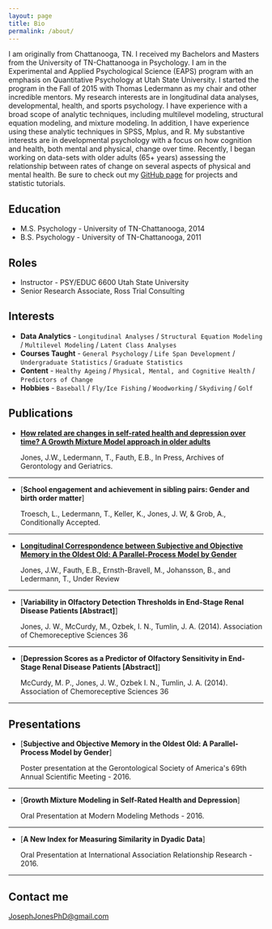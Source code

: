 ```yaml
---
layout: page
title: Bio
permalink: /about/
---
```


I am originally from Chattanooga, TN. I received my Bachelors and Masters from the University of TN-Chattanooga in Psychology. I am in the Experimental and Applied Psychological Science (EAPS) program with an emphasis on Quantitative Psychology at Utah State University. I started the program in the Fall of 2015 with Thomas Ledermann as my chair and other incredible mentors.  My research interests are in longitudinal data analyses, developmental, health, and sports psychology. I have experience with a broad scope of analytic techniques, including multilevel modeling, structural equation modeling, and mixture modeling. In addition, I have experience using these analytic techniques in SPSS, Mplus, and R. My substantive interests are in developmental psychology with a focus on how cognition and health, both mental and physical, change over time. Recently, I began working on data-sets with older adults (65+ years) assessing the relationship between rates of change on several aspects of physical and mental health. Be sure to check out my [GitHub page](https://github.com/joejonesphd) for projects and statistic tutorials.

## Education

* M.S. Psychology - University of TN-Chattanooga, 2014
* B.S. Psychology - University of TN-Chattanooga, 2011

## Roles

* Instructor - PSY/EDUC 6600 Utah State University
* Senior Research Associate, Ross Trial Consulting

## Interests

* **Data Analytics** - `Longitudinal Analyses` / `Structural Equation Modeling` / `Multilevel Modeling` / `Latent Class Analyses`
* **Courses Taught** - `General Psychology` / `Life Span Development` / `Undergraduate Statistics` / `Graduate Statistics`
* **Content** - `Healthy Ageing` / `Physical, Mental, and Cognitive Health` / `Predictors of Change`
* **Hobbies** - `Baseball` / `Fly/Ice Fishing` / `Woodworking` / `Skydiving` / `Golf`

## Publications

* [**How related are changes in self-rated health and depression over time? A Growth Mixture Model approach in older adults**](#)

  Jones, J.W., Ledermann, T., Fauth, E.B., In Press, Archives of Gerontology and Geriatrics.

***

* [**School engagement and achievement in sibling pairs: Gender and birth order matter**] 
   
  Troesch, L., Ledermann, T., Keller, K., Jones, J. W, & Grob, A., Conditionally Accepted.

***

* [**Longitudinal Correspondence between Subjective and Objective Memory in the Oldest Old: A Parallel-Process Model by Gender**](#)

  Jones, J.W., Fauth, E.B., Ernsth-Bravell, M., Johansson, B., and Ledermann, T., Under Review
  
***  
  
* [**Variability in Olfactory Detection Thresholds in End-Stage Renal Disease Patients [Abstract]**]

  Jones, J. W., McCurdy, M., Ozbek, I. N., Tumlin, J. A. (2014). Association of Chemoreceptive Sciences 36
  
***

* [**Depression Scores as a Predictor of Olfactory Sensitivity in End-Stage Renal Disease Patients [Abstract]**]

  McCurdy, M. P., Jones, J. W., Ozbek I. N., Tumlin, J. A. (2014). Association of Chemoreceptive Sciences 36
  
***

## Presentations

* [**Subjective and Objective Memory in the Oldest Old: A Parallel-Process Model by Gender**] 

  Poster presentation at the Gerontological Society of America's 69th Annual Scientific Meeting - 2016.

***

* [**Growth Mixture Modeling in Self-Rated Health and Depression**] 
   
  Oral Presentation at Modern Modeling Methods - 2016.

***

* [**A New Index for Measuring Similarity in Dyadic Data**] 

  Oral Presentation at International Association Relationship Research - 2016.

***

## Contact me

[JosephJonesPhD@gmail.com](mailto:josephjonesphd@gmail.com)